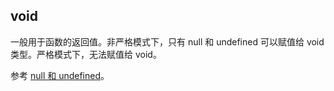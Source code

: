 ## void

一般用于函数的返回值。非严格模式下，只有 null 和 undefined 可以赋值给 void 类型。严格模式下，无法赋值给 void。

参考 [null 和 undefined](/typescript/nullAndUndefined/)。
